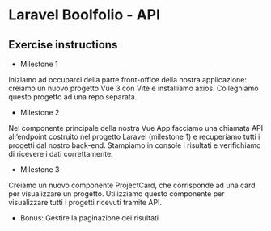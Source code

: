 # Laravel Boolfolio - API

## Exercise instructions

- Milestone 1

Iniziamo ad occuparci della parte front-office della nostra applicazione: creiamo un nuovo progetto Vue 3 con Vite e installiamo axios. Colleghiamo questo progetto ad una repo separata.

- Milestone 2

Nel componente principale della nostra Vue App facciamo una chiamata API all’endpoint costruito nel progetto Laravel (milestone 1) e recuperiamo tutti i progetti dal nostro back-end. Stampiamo in console i risultati e verifichiamo di ricevere i dati correttamente.

- Milestone 3

Creiamo un nuovo componente ProjectCard, che corrisponde ad una card per visualizzare un progetto.
Utilizziamo questo componente per visualizzare tutti i progetti ricevuti tramite API.

- Bonus:
Gestire la paginazione dei risultati

